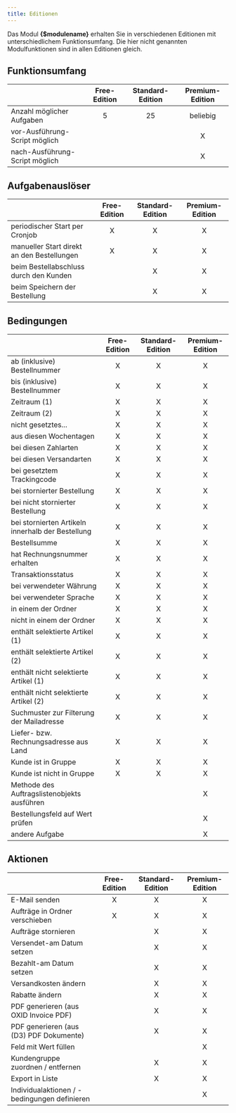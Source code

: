 ```yaml
---
title: Editionen
---
```


Das Modul **{$modulename}** erhalten Sie in verschiedenen Editionen mit unterschiedlichem Funktionsumfang. Die hier nicht genannten Modulfunktionen sind in allen Editionen gleich.

## Funktionsumfang

|                                   | Free-Edition  | Standard-Edition  | Premium-Edition   |
|-----------------------------------|:-------------:|:-----------------:|:-----------------:|
| Anzahl möglicher Aufgaben         | 5             | 25                | beliebig          |
| vor-Ausführung-Script möglich     |               |                   | X                 |
| nach-Ausführung-Script möglich    |               |                   | X                 |

## Aufgabenauslöser

|                                               | Free-Edition  | Standard-Edition  | Premium-Edition   |
|-----------------------------------------------|:-------------:|:-----------------:|:-----------------:|
| periodischer Start per Cronjob                | X             | X                 | X                 |
| manueller Start direkt an den Bestellungen    | X             | X                 | X                 |
| beim Bestellabschluss durch den Kunden        |               | X                 | X                 |
| beim Speichern der Bestellung                 |               | X                 | X                 |

## Bedingungen

|                                                   | Free-Edition  | Standard-Edition  | Premium-Edition   |
|---------------------------------------------------|:-------------:|:-----------------:|:-----------------:|
| ab (inklusive) Bestellnummer                      | X             | X                 | X                 |
| bis (inklusive) Bestellnummer                     | X             | X                 | X                 |
| Zeitraum (1)                                      | X             | X                 | X                 |
| Zeitraum (2)                                      | X             | X                 | X                 |
| nicht gesetztes...                                | X             | X                 | X                 |
| aus diesen Wochentagen                            | X             | X                 | X                 |
| bei diesen Zahlarten                              | X             | X                 | X                 |
| bei diesen Versandarten                           | X             | X                 | X                 |
| bei gesetztem Trackingcode                        | X             | X                 | X                 |
| bei stornierter Bestellung                        | X             | X                 | X                 |
| bei nicht stornierter Bestellung                  | X             | X                 | X                 |
| bei stornierten Artikeln innerhalb der Bestellung | X             | X                 | X                 |
| Bestellsumme                                      | X             | X                 | X                 |
| hat Rechnungsnummer erhalten                      | X             | X                 | X                 |
| Transaktionsstatus                                | X             | X                 | X                 |
| bei verwendeter Währung                           | X             | X                 | X                 |
| bei verwendeter Sprache                           | X             | X                 | X                 |
| in einem der Ordner                               | X             | X                 | X                 |
| nicht in einem der Ordner                         | X             | X                 | X                 |
| enthält selektierte Artikel (1)                   | X             | X                 | X                 |
| enthält selektierte Artikel (2)                   | X             | X                 | X                 |
| enthält nicht selektierte Artikel (1)             | X             | X                 | X                 |
| enthält nicht selektierte Artikel (2)             | X             | X                 | X                 |
| Suchmuster zur Filterung der Mailadresse          | X             | X                 | X                 |
| Liefer- bzw. Rechnungsadresse aus Land            | X             | X                 | X                 |
| Kunde ist in Gruppe                               | X             | X                 | X                 |
| Kunde ist nicht in Gruppe                         | X             | X                 | X                 |
| Methode des Auftragslistenobjekts ausführen       |               |                   | X                 |
| Bestellungsfeld auf Wert prüfen                   |               |                   | X                 |
| andere Aufgabe                                    |               |                   | X                 |

## Aktionen

|                                               | Free-Edition  | Standard-Edition  | Premium-Edition   |
|-----------------------------------------------|:-------------:|:-----------------:|:-----------------:|
| E-Mail senden                                 | X             | X                 | X                 |
| Aufträge in Ordner verschieben                | X             | X                 | X                 |
| Aufträge stornieren                           |               | X                 | X                 |
| Versendet-am Datum setzen                     |               | X                 | X                 |
| Bezahlt-am Datum setzen                       |               | X                 | X                 |
| Versandkosten ändern                          |               | X                 | X                 |
| Rabatte ändern                                |               | X                 | X                 |
| PDF generieren (aus OXID Invoice PDF)         |               | X                 | X                 |
| PDF generieren (aus (D3) PDF Dokumente)       |               | X                 | X                 |
| Feld mit Wert füllen                          |               |                   | X                 |
| Kundengruppe zuordnen / entfernen             |               | X                 | X                 |
| Export in Liste                               |               | X                 | X                 |
| Individualaktionen / -bedingungen definieren  |               |                   | X                 |
